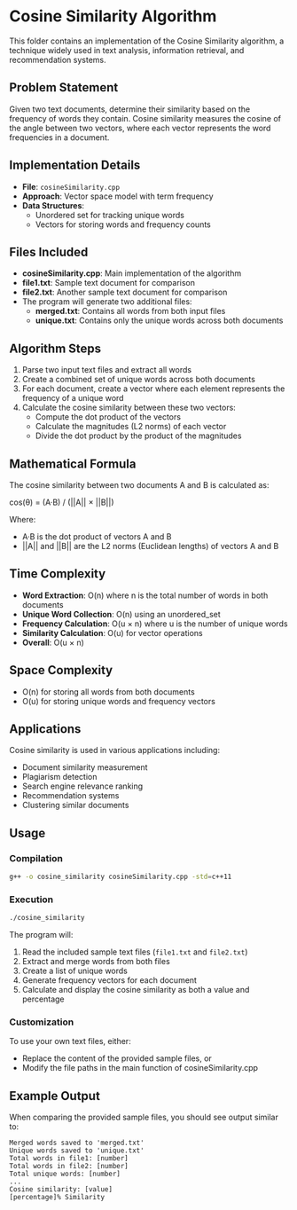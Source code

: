 # Cosine Similarity Algorithm

This folder contains an implementation of the Cosine Similarity algorithm, a technique widely used in text analysis, information retrieval, and recommendation systems.

## Problem Statement

Given two text documents, determine their similarity based on the frequency of words they contain. Cosine similarity measures the cosine of the angle between two vectors, where each vector represents the word frequencies in a document.

## Implementation Details

- **File**: `cosineSimilarity.cpp`
- **Approach**: Vector space model with term frequency
- **Data Structures**:
  - Unordered set for tracking unique words
  - Vectors for storing words and frequency counts

## Files Included

- **cosineSimilarity.cpp**: Main implementation of the algorithm
- **file1.txt**: Sample text document for comparison
- **file2.txt**: Another sample text document for comparison
- The program will generate two additional files:
  - **merged.txt**: Contains all words from both input files
  - **unique.txt**: Contains only the unique words across both documents

## Algorithm Steps

1. Parse two input text files and extract all words
2. Create a combined set of unique words across both documents
3. For each document, create a vector where each element represents the frequency of a unique word
4. Calculate the cosine similarity between these two vectors:
   - Compute the dot product of the vectors
   - Calculate the magnitudes (L2 norms) of each vector
   - Divide the dot product by the product of the magnitudes

## Mathematical Formula

The cosine similarity between two documents A and B is calculated as:

cos(θ) = (A·B) / (||A|| × ||B||)

Where:
- A·B is the dot product of vectors A and B
- ||A|| and ||B|| are the L2 norms (Euclidean lengths) of vectors A and B

## Time Complexity

- **Word Extraction**: O(n) where n is the total number of words in both documents
- **Unique Word Collection**: O(n) using an unordered_set
- **Frequency Calculation**: O(u × n) where u is the number of unique words
- **Similarity Calculation**: O(u) for vector operations
- **Overall**: O(u × n)

## Space Complexity

- O(n) for storing all words from both documents
- O(u) for storing unique words and frequency vectors

## Applications

Cosine similarity is used in various applications including:
- Document similarity measurement
- Plagiarism detection
- Search engine relevance ranking
- Recommendation systems
- Clustering similar documents

## Usage

### Compilation
```bash
g++ -o cosine_similarity cosineSimilarity.cpp -std=c++11
```

### Execution
```bash
./cosine_similarity
```

The program will:
1. Read the included sample text files (`file1.txt` and `file2.txt`)
2. Extract and merge words from both files
3. Create a list of unique words
4. Generate frequency vectors for each document
5. Calculate and display the cosine similarity as both a value and percentage

### Customization
To use your own text files, either:
- Replace the content of the provided sample files, or
- Modify the file paths in the main function of cosineSimilarity.cpp

## Example Output

When comparing the provided sample files, you should see output similar to:

```
Merged words saved to 'merged.txt'
Unique words saved to 'unique.txt'
Total words in file1: [number]
Total words in file2: [number]
Total unique words: [number]
...
Cosine similarity: [value]
[percentage]% Similarity
``` 